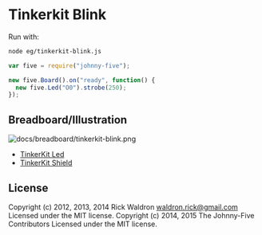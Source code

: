 # Tinkerkit Blink

Run with:
```bash
node eg/tinkerkit-blink.js
```


```javascript
var five = require("johnny-five");

new five.Board().on("ready", function() {
  new five.Led("O0").strobe(250);
});


```


## Breadboard/Illustration


![docs/breadboard/tinkerkit-blink.png](breadboard/tinkerkit-blink.png)

- [TinkerKit Led](http://www.tinkerkit.com/led-red-10mm/)
- [TinkerKit Shield](http://www.tinkerkit.com/shield/)



## License
Copyright (c) 2012, 2013, 2014 Rick Waldron <waldron.rick@gmail.com>
Licensed under the MIT license.
Copyright (c) 2014, 2015 The Johnny-Five Contributors
Licensed under the MIT license.
